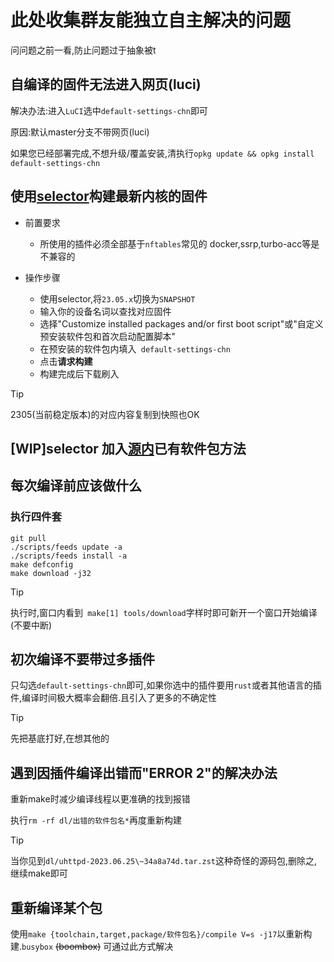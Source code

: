 # 此处收集群友能独立自主解决的问题

问问题之前一看,防止问题过于抽象被t

## 自编译的固件无法进入网页(luci)

  解决办法:进入`LuCI`选中`default-settings-chn`即可
  
  原因:默认master分支不带网页(luci)

  如果您已经部署完成,不想升级/覆盖安装,清执行`opkg update && opkg install default-settings-chn`

## 使用[selector](https://firmware-selector.immortalwrt.org/)构建最新内核的固件

* 前置要求
  
    * 所使用的插件必须全部基于`nftables`常见的 docker,ssrp,turbo-acc等是不兼容的

* 操作步骤
    * 使用selector,将`23.05.x`切换为`SNAPSHOT`
    * 输入你的设备名词以查找对应固件
    * 选择"Customize installed packages and/or first boot script"或"自定义预安装软件包和首次启动配置脚本"
    * 在预安装的软件包内填入` default-settings-chn`
    * 点击**请求构建**
    * 构建完成后下载刷入

> [!TIP]
> 2305(当前稳定版本)的对应内容复制到快照也OK

## [WIP]selector 加入[源内](https://help.mirrors.cernet.edu.cn/immortalwrt/)已有软件包方法

      
## 每次编译前应该做什么

  ### **执行四件套**
  
  ```
git pull
./scripts/feeds update -a
./scripts/feeds install -a
make defconfig
make download -j32
  ```

> [!TIP]
> 执行时,窗口内看到` make[1] tools/download`字样时即可新开一个窗口开始编译(不要中断)

## 初次编译不要带过多插件

  只勾选`default-settings-chn`即可,如果你选中的插件要用`rust`或者其他语言的插件,编译时间极大概率会翻倍.且引入了更多的不确定性

> [!TIP]
> 先把基底打好,在想其他的
>

## 遇到因插件编译出错而"ERROR 2"的解决办法

 
  重新make时减少编译线程以更准确的找到报错

  执行`rm -rf dl/出错的软件包名*`再度重新构建

> [!TIP]
> 当你见到`dl/uhttpd-2023.06.25\~34a8a74d.tar.zst`这种奇怪的源码包,删除之,继续make即可
> 
## 重新编译某个包  

 使用` make {toolchain,target,package/软件包名}/compile V=s -j17 `以重新构建.`busybox` ~~(boombox)~~ 可通过此方式解决
